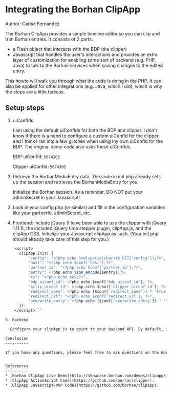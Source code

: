 Integrating the Borhan ClipApp
===================

Author: Carise Fernandez

The Borhan ClipApp provides a simple timeline editor so you can clip and trim Borhan entries. It consists of 2 parts:

 - a Flash object that interacts with the BDP (the clipper)
 - Javascript that handles the user's interactions and provides an extra layer of customization for enabling some sort of backend (e.g. PHP, Java) to talk to the Borhan services when saving changes to the edited entry.

This howto will walk you through what the code is doing in the PHP. It can also be applied for other integrations (e.g. Java, which I did), which is why the steps are a little tedious.

Setup steps
-----------

1. uiConfIds

    I am using the default uiConfIds for both the BDP and clipper. I don't know if there is a need to configure a custom uiConfId for the clipper, and I think I ran into a few glitches when using my own uiConfId for the BDP. The original demo code also uses these uiConfIds.

    BDP uiConfId: ```5674282```

    Clipper uiConfId: ```5674302```

2. Retrieve the BorhanMediaEntry data. The code in init.php already sets up the session and retrieves the BorhanMediaEntry for you.

    Initialize the Borhan session. As a reminder, DO NOT put your adminSecret in your Javascript!

3. Look in your config.php (or similar) and fill in the configuration variables like your partnerId, adminSecret, etc.

4. Frontend: Include jQuery (I have been able to use the clipper with jQuery 1.11.1), the included jQuery time stepper plugin, clipApp.js, and the clipApp CSS. Initialize your Javascript clipApp as such. (Your init.php should already take care of this step for you.)

  ```jsp
      <script>
        clipApp.init( {
            "config": "<?php echo htmlspecialchars($_GET['config']);?>",
            "host": "<?php echo $conf['host'];?>",
            "partner_id": "<?php echo $conf['partner_id'];?>",
            "entry": <?php echo json_encode($entry);?>,
            "ks": "<?php echo $ks;?>",
            "bdp_uiconf_id": <?php echo $conf['bdp_uiconf_id']; ?>,
            "kclip_uiconf_id": <?php echo $conf['clipper_uiconf_id']; ?>,
            "redirect_save": <?php echo ($conf['redirect_save']) ? 'true' : 'false'; ?>,
            "redirect_url": "<?php echo $conf['redirect_url']; ?>",
            "overwrite_entry": <?php echo ($conf['overwrite_entry']) ? 'true' : 'false'; ?>
        });
      </script>```

5. Backend

    Configure your clipApp.js to point to your backend API. By default, it is hardcoded to save.php.

Conclusion
----------

If you have any questions, please feel free to ask questions on the Borhan community forum.


References
----------
* [Borhan ClipApp Live Demo](http://showcase.borhan.com/demos/clipapp/index.php?cb=1410466358).
* [ClipApp ActionScript Code](https://github.com/borhan/clipper).
* [ClipApp Javascript/PHP Code](https://github.com/borhan/clipapp).
